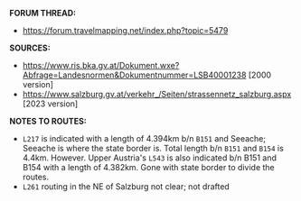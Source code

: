 ﻿**FORUM THREAD:**
- https://forum.travelmapping.net/index.php?topic=5479


**SOURCES:**
- https://www.ris.bka.gv.at/Dokument.wxe?Abfrage=Landesnormen&Dokumentnummer=LSB40001238 [2000 version]
- https://www.salzburg.gv.at/verkehr_/Seiten/strassennetz_salzburg.aspx [2023 version]

**NOTES TO ROUTES:**
- `L217` is indicated with a length of 4.394km b/n `B151` and Seeache; Seeache is where the state border is. Total length b/n `B151` and `B154` is 4.4km. However. Upper Austria's `L543` is also indicated b/n B151 and B154 with a length of 4.382km. Gone with state border to divide the routes.
- `L261` routing in the NE of Salzburg not clear; not drafted